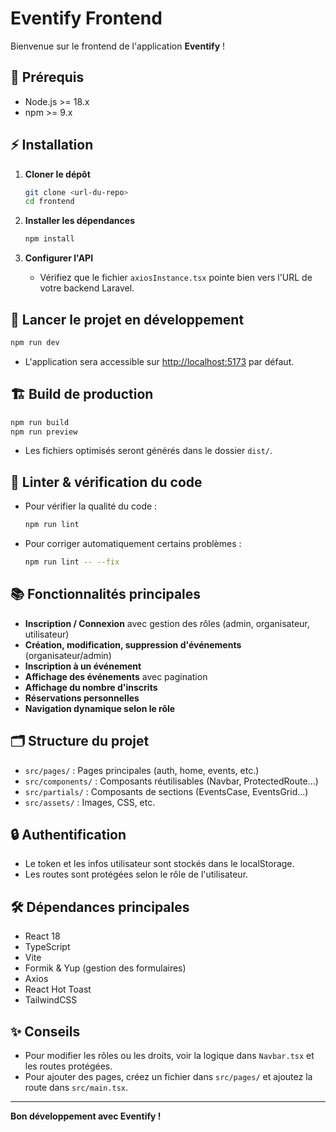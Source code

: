 # Eventify Frontend

Bienvenue sur le frontend de l'application **Eventify** !

## 🚀 Prérequis

- Node.js >= 18.x
- npm >= 9.x

## ⚡ Installation

1. **Cloner le dépôt**

   ```bash
   git clone <url-du-repo>
   cd frontend
   ```

2. **Installer les dépendances**

   ```bash
   npm install
   ```

3. **Configurer l'API**
   - Vérifiez que le fichier `axiosInstance.tsx` pointe bien vers l'URL de votre backend Laravel.

## 🏁 Lancer le projet en développement

```bash
npm run dev
```

- L'application sera accessible sur [http://localhost:5173](http://localhost:5173) par défaut.

## 🏗️ Build de production

```bash
npm run build
npm run preview
```

- Les fichiers optimisés seront générés dans le dossier `dist/`.

## 🧪 Linter & vérification du code

- Pour vérifier la qualité du code :
  ```bash
  npm run lint
  ```
- Pour corriger automatiquement certains problèmes :
  ```bash
  npm run lint -- --fix
  ```

## 📚 Fonctionnalités principales

- **Inscription / Connexion** avec gestion des rôles (admin, organisateur, utilisateur)
- **Création, modification, suppression d'événements** (organisateur/admin)
- **Inscription à un événement**
- **Affichage des événements** avec pagination
- **Affichage du nombre d'inscrits**
- **Réservations personnelles**
- **Navigation dynamique selon le rôle**

## 🗂️ Structure du projet

- `src/pages/` : Pages principales (auth, home, events, etc.)
- `src/components/` : Composants réutilisables (Navbar, ProtectedRoute...)
- `src/partials/` : Composants de sections (EventsCase, EventsGrid...)
- `src/assets/` : Images, CSS, etc.

## 🔒 Authentification

- Le token et les infos utilisateur sont stockés dans le localStorage.
- Les routes sont protégées selon le rôle de l'utilisateur.

## 🛠️ Dépendances principales

- React 18
- TypeScript
- Vite
- Formik & Yup (gestion des formulaires)
- Axios
- React Hot Toast
- TailwindCSS

## ✨ Conseils

- Pour modifier les rôles ou les droits, voir la logique dans `Navbar.tsx` et les routes protégées.
- Pour ajouter des pages, créez un fichier dans `src/pages/` et ajoutez la route dans `src/main.tsx`.

---

**Bon développement avec Eventify !**
